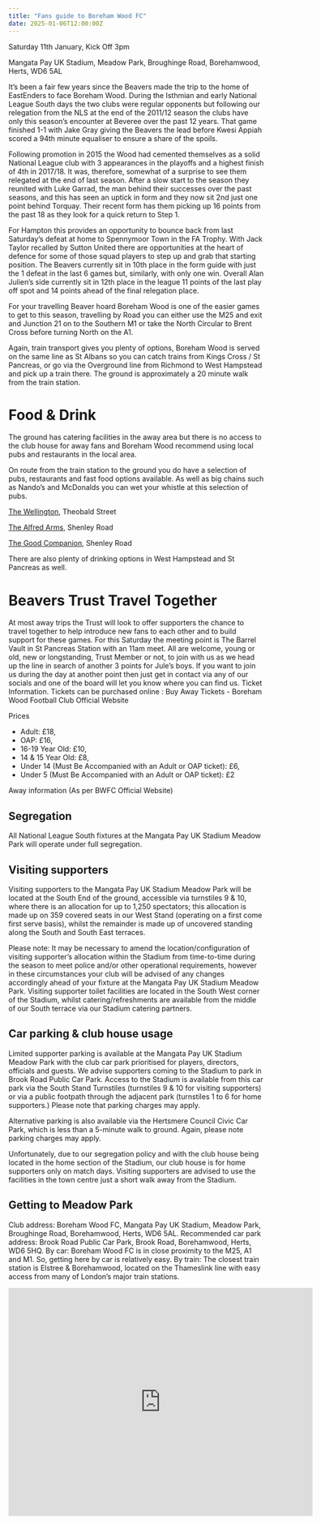 ```yaml
---
title: "Fans guide to Boreham Wood FC"
date: 2025-01-06T12:00:00Z
---
```


Saturday 11th January, Kick Off 3pm

Mangata Pay UK Stadium, Meadow Park, Broughinge Road, Borehamwood, Herts, WD6 5AL

It’s been a fair few years since the Beavers made the trip to the home of EastEnders to face Boreham Wood. During the Isthmian and early National League South days the two clubs were regular opponents but following our relegation from the NLS at the end of the 2011/12 season the clubs have only this season’s encounter at Beveree over the past 12 years. That game finished 1-1 with Jake Gray giving the Beavers the lead before Kwesi Appiah scored a 94th minute equaliser to ensure a share of the spoils.

Following promotion in 2015 the Wood had cemented themselves as a solid National League club with 3 appearances in the playoffs and a highest finish of 4th in 2017/18. It was, therefore, somewhat of a surprise to see them relegated at the end of last season. After a slow start to the season they reunited with Luke Garrad, the man behind their successes over the past seasons, and this has seen an uptick in form and they now sit 2nd just one point behind Torquay. Their recent form has them picking up 16 points from the past 18 as they look for a quick return to Step 1.

For Hampton this provides an opportunity to bounce back from last Saturday’s defeat at home to Spennymoor Town in the FA Trophy. With Jack Taylor recalled by Sutton United there are opportunities at the heart of defence for some of those squad players to step up and grab that starting position. The Beavers currently sit in 10th place in the form guide with just the 1 defeat in the last 6 games but, similarly, with only one win. Overall Alan Julien’s side currently sit in 12th place in the league 11 points of the last play off spot and 14 points ahead of the final relegation place.

For your travelling Beaver hoard Boreham Wood is one of the easier games to get to this season, travelling by Road you can either use the M25 and exit and Junction 21 on to the Southern M1 or take the North Circular to Brent Cross before turning North on the A1. 

Again, train transport gives you plenty of options, Boreham Wood is served on the same line as St Albans so you can catch trains from Kings Cross / St Pancreas, or go via the Overground line from Richmond to West Hampstead and pick up a train there. The ground is approximately a 20 minute walk from the train station.

# Food & Drink
The ground has catering facilities in the away area but there is no access to the club house for away fans and Boreham Wood recommend using local pubs and restaurants in the local area.

On route from the train station to the ground you do have a selection of pubs, restaurants and fast food options available. As well as big chains such as Nando’s and McDonalds you can wet your whistle at this selection of pubs.

[The Wellington](https://www.thewellingtonborehamwood.co.uk/), Theobald Street

[The Alfred Arms](https://thealfredarms.co.uk/about/), Shenley Road

[The Good Companion](https://www.craftunionpubs.com/good-companion-borehamwood), Shenley Road

There are also plenty of drinking options in West Hampstead and St Pancreas as well.

# Beavers Trust Travel Together 
At most away trips the Trust will look to offer supporters the chance to travel together to help introduce new fans to each other and to build support for these games. For this Saturday the meeting point is The Barrel Vault in St Pancreas Station with an 11am meet. All are welcome, young or old, new or longstanding, Trust Member or not, to join with us as we head up the line in search of another 3 points for Jule’s boys.
If you want to join us during the day at another point then just get in contact via any of our socials and one of the board will let you know where you can find us.
Ticket Information.
Tickets can be purchased online : Buy Away Tickets - Boreham Wood Football Club Official Website

Prices
- Adult: £18, 
- OAP: £16, 
- 16-19 Year Old: £10, 
- 14 & 15 Year Old: £8, 
- Under 14 (Must Be Accompanied with an Adult or OAP ticket): £6, 
- Under 5 (Must Be Accompanied with an Adult or OAP ticket): £2

Away information (As per BWFC Official Website)

## Segregation
All National League South fixtures at the Mangata Pay UK Stadium Meadow Park will operate under full segregation.

## Visiting supporters
Visiting supporters to the Mangata Pay UK Stadium Meadow Park will be located at the South End of the ground, accessible via turnstiles 9 & 10, where there is an allocation for up to 1,250 spectators; this allocation is made up on 359 covered seats in our West Stand (operating on a first come first serve basis), whilst the remainder is made up of uncovered standing along the South and South East terraces.

Please note: It may be necessary to amend the location/configuration of visiting supporter’s allocation within the Stadium from time-to-time during the season to meet police and/or other operational requirements, however in these circumstances your club will be advised of any changes accordingly ahead of your fixture at the Mangata Pay UK Stadium Meadow Park.
Visiting supporter toilet facilities are located in the South West corner of the Stadium, whilst catering/refreshments are available from the middle of our South terrace via our Stadium catering partners.

## Car parking & club house usage
Limited supporter parking is available at the Mangata Pay UK Stadium Meadow Park with the club car park prioritised for players, directors, officials and guests.
We advise supporters coming to the Stadium to park in Brook Road Public Car Park. Access to the Stadium is available from this car park via the South Stand Turnstiles (turnstiles 9 & 10 for visiting supporters) or via a public footpath through the adjacent park (turnstiles 1 to 6 for home supporters.) Please note that parking charges may apply.

Alternative parking is also available via the Hertsmere Council Civic Car Park, which is less than a 5-minute walk to ground. Again, please note parking charges may apply.

Unfortunately, due to our segregation policy and with the club house being located in the home section of the Stadium, our club house is for home supporters only on match days. Visiting supporters are advised to use the facilities in the town centre just a short walk away from the Stadium.

## Getting to Meadow Park
Club address: Boreham Wood FC, Mangata Pay UK Stadium, Meadow Park, Broughinge Road, Borehamwood, Herts, WD6 5AL.
Recommended car park address: Brook Road Public Car Park, Brook Road, Borehamwood, Herts, WD6 5HQ.
By car: Boreham Wood FC is in close proximity to the M25, A1 and M1. So, getting here by car is relatively easy.
By train: The closest train station is Elstree & Borehamwood, located on the Thameslink line with easy access from many of London’s major train stations.

<iframe src="https://www.google.com/maps/embed?pb=!1m18!1m12!1m3!1d19793.74478157518!2d-0.2994737865605475!3d51.674150804395474!2m3!1f0!2f0!3f0!3m2!1i1024!2i768!4f13.1!3m3!1m2!1s0x4876160d59e6f91f%3A0xf9ff4194c1215124!2sBorehamwood%20Football%20Club!5e0!3m2!1sen!2suk!4v1736194164845!5m2!1sen!2suk" width="600" height="450" style="border:0;" allowfullscreen="" loading="lazy" referrerpolicy="no-referrer-when-downgrade"></iframe>
